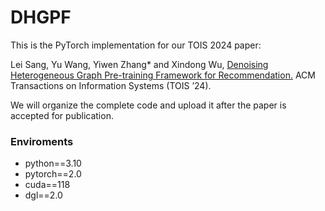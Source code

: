 # DHGPF
This is the PyTorch implementation for our TOIS 2024 paper:

Lei Sang, Yu Wang, Yiwen Zhang* and Xindong Wu, [Denoising Heterogeneous Graph Pre-training Framework for Recommendation.](https://arxiv.org/abs/2407.17234) ACM Transactions on Information Systems (TOIS ’24).

We will organize the complete code and upload it after the paper is accepted for publication.
### Enviroments
- python==3.10
- pytorch==2.0
- cuda==118
- dgl==2.0
